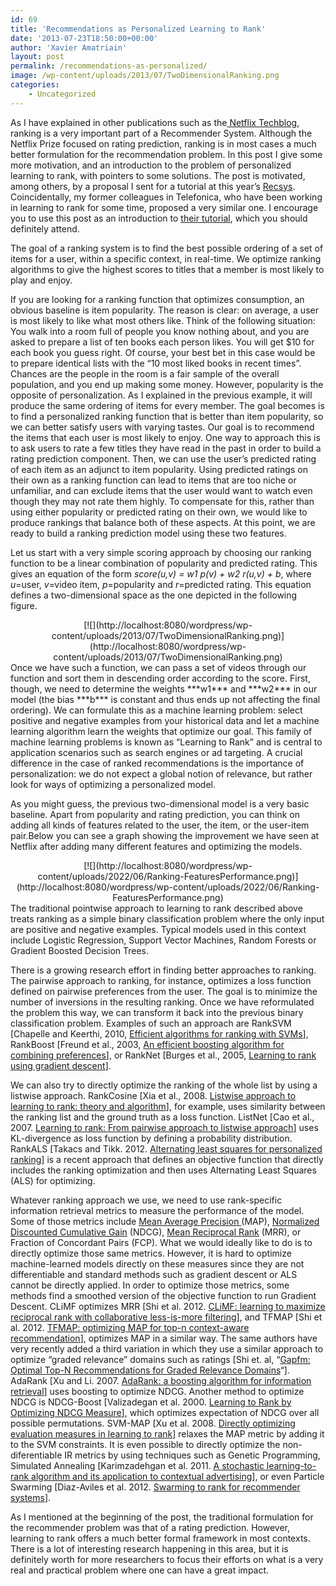 ```yaml
---
id: 69
title: 'Recommendations as Personalized Learning to Rank'
date: '2013-07-23T18:50:00+00:00'
author: 'Xavier Amatriain'
layout: post
permalink: /recommendations-as-personalized/
image: /wp-content/uploads/2013/07/TwoDimensionalRanking.png
categories:
    - Uncategorized
---
```


As I have explained in other publications such as the[ Netflix Techblog](http://techblog.netflix.com/2012/04/netflix-recommendations-beyond-5-stars.html), ranking is a very important part of a Recommender System. Although the Netflix Prize focused on rating prediction, ranking is in most cases a much better formulation for the recommendation problem. In this post I give some more motivation, and an introduction to the problem of personalized learning to rank, with pointers to some solutions. The post is motivated, among others, by a proposal I sent for a tutorial at this year’s [Recsys](http://recsys.acm.org/recsys13/). Coincidentally, my former colleagues in Telefonica, who have been working in learning to rank for some time, proposed a very similar one. I encourage you to use this post as an introduction to [their tutorial](http://recsys.acm.org/recsys13/tutorials/#content-tab-1-1-tab), which you should definitely attend.

The goal of a ranking system is to find the best possible ordering of a set of items for a user, within a specific context, in real-time. We optimize ranking algorithms to give the highest scores to titles that a member is most likely to play and enjoy.

If you are looking for a ranking function that optimizes consumption, an obvious baseline is item popularity. The reason is clear: on average, a user is most likely to like what most others like. Think of the following situation: You walk into a room full of people you know nothing about, and you are asked to prepare a list of ten books each person likes. You will get $10 for each book you guess right. Of course, your best bet in this case would be to prepare identical lists with the “10 most liked books in recent times”. Chances are the people in the room is a fair sample of the overall population, and you end up making some money. However, popularity is the opposite of personalization. As I explained in the previous example, it will produce the same ordering of items for every member. The goal becomes is to find a personalized ranking function that is better than item popularity, so we can better satisfy users with varying tastes. Our goal is to recommend the items that each user is most likely to enjoy. One way to approach this is to ask users to rate a few titles they have read in the past in order to build a rating prediction component. Then, we can use the user’s predicted rating of each item as an adjunct to item popularity. Using predicted ratings on their own as a ranking function can lead to items that are too niche or unfamiliar, and can exclude items that the user would want to watch even though they may not rate them highly. To compensate for this, rather than using either popularity or predicted rating on their own, we would like to produce rankings that balance both of these aspects. At this point, we are ready to build a ranking prediction model using these two features.

Let us start with a very simple scoring approach by choosing our ranking function to be a linear combination of popularity and predicted rating. This gives an equation of the form *score(u,v) = w1 p(v) + w2 r(u,v) + b*, where *u*=user, *v*=video item, *p*=popularity and *r*=predicted rating. This equation defines a two-dimensional space as the one depicted in the following figure.

<div class="separator" style="clear: both; text-align: center;">[![](http://localhost:8080/wordpress/wp-content/uploads/2013/07/TwoDimensionalRanking.png)](http://localhost:8080/wordpress/wp-content/uploads/2013/07/TwoDimensionalRanking.png)</div>Once we have such a function, we can pass a set of videos through our function and sort them in descending order according to the score. First, though, we need to determine the weights ***w1*** and ***w2*** in our model (the bias ***b*** is constant and thus ends up not affecting the final ordering). We can formulate this as a machine learning problem: select positive and negative examples from your historical data and let a machine learning algorithm learn the weights that optimize our goal. This family of machine learning problems is known as “Learning to Rank” and is central to application scenarios such as search engines or ad targeting. A crucial difference in the case of ranked recommendations is the importance of personalization: we do not expect a global notion of relevance, but rather look for ways of optimizing a personalized model.

As you might guess, the previous two-dimensional model is a very basic baseline. Apart from popularity and rating prediction, you can think on adding all kinds of features related to the user, the item, or the user-item pair.Below you can see a graph showing the improvement we have seen at Netflix after adding many different features and optimizing the models.

<div class="separator" style="clear: both; text-align: center;">[![](http://localhost:8080/wordpress/wp-content/uploads/2022/06/Ranking-FeaturesPerformance.png)](http://localhost:8080/wordpress/wp-content/uploads/2022/06/Ranking-FeaturesPerformance.png)</div>The traditional pointwise approach to learning to rank described above treats ranking as a simple binary classification problem where the only input are positive and negative examples. Typical models used in this context include Logistic Regression, Support Vector Machines, Random Forests or Gradient Boosted Decision Trees.

There is a growing research effort in finding better approaches to ranking. The pairwise approach to ranking, for instance, optimizes a loss function defined on pairwise preferences from the user. The goal is to minimize the number of inversions in the resulting ranking. Once we have reformulated the problem this way, we can transform it back into the previous binary classification problem. Examples of such an approach are RankSVM \[Chapelle and Keerthi, 2010, [Efficient algorithms for ranking with SVMs](http://olivier.chapelle.cc/pub/ordinal.pdf)\], RankBoost \[Freund et al., 2003, [An efficient boosting algorithm for combining preferences](http://machinelearning.wustl.edu/mlpapers/paper_files/FreundISS03.pdf)\], or RankNet \[Burges et al., 2005, [Learning to rank using gradient descent](http://research.microsoft.com/en-us/um/people/cburges/papers/icml_ranking.pdf)\].

We can also try to directly optimize the ranking of the whole list by using a listwise approach. RankCosine \[Xia et al., 2008. [Listwise approach to learning to rank: theory and algorithm](http://research.microsoft.com/en-us/people/tyliu/icml-listmle.pdf)\], for example, uses similarity between the ranking list and the ground truth as a loss function. ListNet \[Cao et al., 2007. [Learning to rank: From pairwise approach to listwise approach](ftp://ftp.research.microsoft.com/pub/tr/TR-2007-40.pdf)\] uses KL-divergence as loss function by defining a probability distribution. RankALS \[Takacs and Tikk. 2012. [Alternating least squares for personalized ranking](http://wanlab.poly.edu/recsys12/recsys/p83.pdf)\] is a recent approach that defines an objective function that directly includes the ranking optimization and then uses Alternating Least Squares (ALS) for optimizing.

Whatever ranking approach we use, we need to use rank-specific information retrieval metrics to measure the performance of the model. Some of those metrics include [Mean Average Precision ](http://en.wikipedia.org/wiki/Information_retrieval#Mean_average_precision)(MAP), [Normalized Discounted Cumulative Gain](https://en.wikipedia.org/wiki/Discounted_cumulative_gain) (NDCG), [Mean Reciprocal Rank](http://en.wikipedia.org/wiki/Mean_reciprocal_rank) (MRR), or Fraction of Concordant Pairs (FCP). What we would ideally like to do is to directly optimize those same metrics. However, it is hard to optimize machine-learned models directly on these measures since they are not differentiable and standard methods such as gradient descent or ALS cannot be directly applied. In order to optimize those metrics, some methods find a smoothed version of the objective function to run Gradient Descent. CLiMF optimizes MRR \[Shi et al. 2012. [CLiMF: learning to maximize reciprocal rank with collaborative less-is-more filtering](http://www.ci.tuwien.ac.at/~alexis/Publications_files/climf-recsys12.pdf)\], and TFMAP \[Shi et al. 2012. [TFMAP: optimizing MAP for top-n context-aware recommendation](http://www.ci.tuwien.ac.at/~alexis/Publications_files/tfmap-sigir12.pdf)\], optimizes MAP in a similar way. The same authors have very recently added a third variation in which they use a similar approach to optimize “graded relevance” domains such as ratings \[Shi et. al, “[Gapfm: Optimal Top-N Recommendations for Graded Relevance Domains](http://arxiv.org/pdf/1307.3855.pdf)“\]. AdaRank \[Xu and Li. 2007. [AdaRank: a boosting algorithm for information retrieval](http://research.microsoft.com/en-us/people/hangli/xu-sigir07.pdf)\] uses boosting to optimize NDCG. Another method to optimize NDCG is NDCG-Boost \[Valizadegan et al. 2000. [Learning to Rank by Optimizing NDCG Measure](http://books.nips.cc/nips22/spotlight_show/Monday1.pdf)\], which optimizes expectation of NDCG over all possible permutations. SVM-MAP \[Xu et al. 2008. [Directly optimizing evaluation measures in learning to rank](http://research.microsoft.com/en-us/people/tyliu/sigir08-directoptimizeevalmeasure.pdf)\] relaxes the MAP metric by adding it to the SVM constraints. It is even possible to directly optimize the non-diferentiable IR metrics by using techniques such as Genetic Programming, Simulated Annealing \[Karimzadehgan et al. 2011. [A stochastic learning-to-rank algorithm and its application to contextual advertising](http://labs.yahoo.com/files/www2011.pdf%E2%80%8E)\], or even Particle Swarming \[Diaz-Aviles et al. 2012. [Swarming to rank for recommender systems](http://dl.acm.org/citation.cfm?id=2366001)\].

As I mentioned at the beginning of the post, the traditional formulation for the recommender problem was that of a rating prediction. However, learning to rank offers a much better formal framework in most contexts. There is a lot of interesting research happening in this area, but it is definitely worth for more researchers to focus their efforts on what is a very real and practical problem where one can have a great impact.